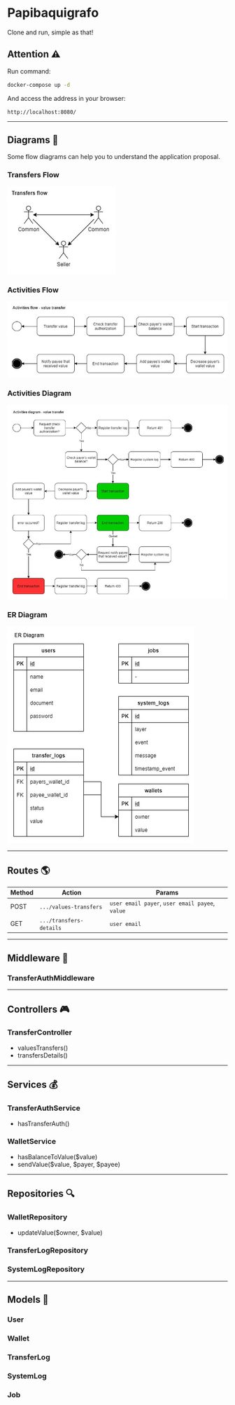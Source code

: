 # Papibaquigrafo

Clone and run, simple as that!

## Attention ⚠️

Run command:
```bash
docker-compose up -d
```
And access the address in your browser:
```
http://localhost:8080/
```

---
## Diagrams 🤯

Some flow diagrams can help you to understand the application proposal.

### Transfers Flow
![Transfers flow](docs/diagrams-transfers-flow.jpg "Transfers flow")

### Activities Flow
![Activities Flow](docs/diagrams-activities-flow.jpg "Activities Flow")

### Activities Diagram
![Activities Diagram](docs/diagrams-activities-diagram.jpg "Activities Diagram")

### ER Diagram
![ER Diagram](docs/er-diagram.jpg "ER Diagram")

---
## Routes 🌎

|Method |Action                 |Params|
|-------|-----------------------|------------------|
|POST   |`.../values-transfers` |`user email payer`, `user email payee`, `value`|
|GET    |`.../transfers-details`|`user email`|

---
## Middleware 🔞

### TransferAuthMiddleware

---
## Controllers 🎮

### TransferController
- valuesTransfers()
- transfersDetails()
---
## Services 💰

### TransferAuthService
- hasTransferAuth()

### WalletService
- hasBalanceToValue($value)
- sendValue($value, $payer, $payee)

---
## Repositories 🔍
### WalletRepository
- updateValue($owner, $value)

### TransferLogRepository

### SystemLogRepository

---
## Models 💾
### User

### Wallet

### TransferLog

### SystemLog

### Job
